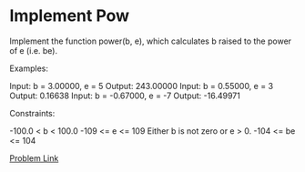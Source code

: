 # Implement Pow

Implement the function power(b, e), which calculates b raised to the power of e (i.e. be).

Examples:

Input: b = 3.00000, e = 5
Output: 243.00000
Input: b = 0.55000, e = 3
Output: 0.16638
Input: b = -0.67000, e = -7
Output: -16.49971

Constraints:

-100.0 < b < 100.0
-109 <= e <= 109
Either b is not zero or e > 0.
-104 <= be <= 104

[Problem Link](https://www.geeksforgeeks.org/problems/powx-n/1)